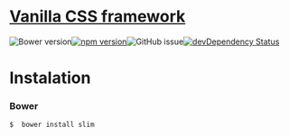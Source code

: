 # [Vanilla CSS framework](http://gitscrum.github.io/Slim/)
![Bower version](https://img.shields.io/bower/v/slim.svg?style=flat-square)[![npm version](https://img.shields.io/npm/v/slims.svg?style=flat-square)](https://www.npmjs.com/package/slims)![GitHub issue](https://img.shields.io/github/issues/gitscrum/slim.svg?style=flat-square)[![devDependency Status](https://david-dm.org/gitscrum/slim/dev-status.svg?style=flat-square)](https://david-dm.org/gitscrum/Slim#info=devDependencies)

# Instalation
### Bower
```console 
$  bower install slim
```
